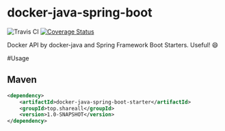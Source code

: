 # docker-java-spring-boot
![Travis CI](https://travis-ci.org/jliu666/docker-java-spring-boot.svg?branch=master)
[![Coverage Status](https://coveralls.io/repos/github/jliu666/docker-java-spring-boot/badge.svg?branch=master)](https://coveralls.io/github/jliu666/docker-java-spring-boot?branch=master)



Docker API by docker-java and Spring Framework Boot Starters. Useful! :smile:


#Usage

## Maven
```xml
<dependency>
    <artifactId>docker-java-spring-boot-starter</artifactId>
    <groupId>top.shareall</groupId>
    <version>1.0-SNAPSHOT</version>
</dependency>
```
